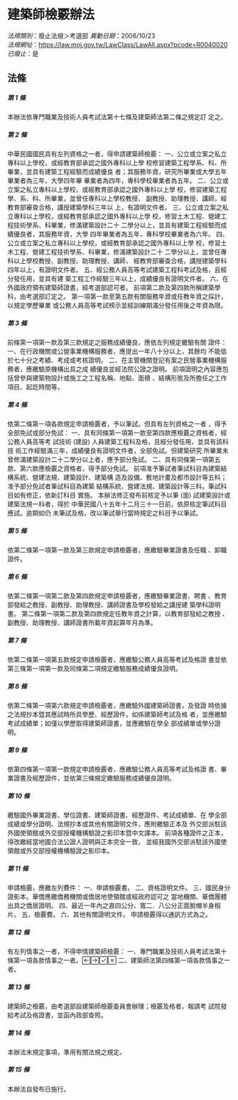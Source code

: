 # 建築師檢覈辦法

*法規類別*：廢止法規＞考選部
*異動日期*：2006/10/23  
*法規網址*：https://law.moj.gov.tw/LawClass/LawAll.aspx?pcode=R0040020
*已廢止*：是


## 法條
##### 第 1 條
本辦法依專門職業及技術人員考試法第十七條及建築師法第二條之規定訂
定之。

##### 第 2 條
中華民國國民具有左列資格之一者，得申請建築師檢覈：
一、公立或立案之私立專科以上學校，或經教育部承認之國外專科以上學
    校修習建築工程學系、科、所畢業，並具有建築工程經驗而成績優良
    者；其服務年資，研究所畢業或大學五年畢業者為三年，大學四年畢
    畢業者為四年，專科學校畢業者為五年。
二、公立或立案之私立專科以上學校，或經教育部承認之國外專科以上學
    校，修習建築工程學、系、科、所畢業，並曾任專科以上學校教授、
    副教授、助理教授、講師，經教育部審查合格，講授建築學科三年以
    上，有證明文件者。
三、公立或立案之私立專科以上學校，或經教育部承認之國外專科以上學
    校，修習土木工程、營建工程技術學系、科畢業，修滿建築設計二十
    二學分以上，並具有建築工程經驗而成績優良者，其服務年資，大學
    四年畢業者為五年，專科學校畢業者為六年。
四、公立或立案之私立專科以上學校，或經教育部承認之國外專科以上學
    校，修習土木工程、營建工程技術學系、科畢業，修滿建築設計二十
    二學分以上，並曾任專科以上學校教授、副教授、助理教授、講師，
    經教育部審查合格，講授建築學科四年以上，有證明文件者。
五、經公務人員高等考試建築工程科考試及格，且經分發任用，並具有建
    築工程工作經驗三年以上，成績優良有證明文件者。
六、在外國政府領有建築師證書，經考選部認可者。
前項第二款及第四款所稱建築學科，由考選部訂定之。
第一項第一款至第五款有關服務年資或任教年資之採計，以規定學歷畢業
或公務人員高等考試榜示並經訓練期滿分發任用後之年資為限。


##### 第 3 條
前條第一項第一款及第三款規定之服務成績優良，應依左列規定繳驗有關
證件：
一、在行政機關或公營事業機構服務者，應提出一年八十分以上，其餘均
    不能低於七十分之考績、考成或考核證明。
二、在主管機關登記有案之民營事業機構服務者，應繳驗原機構出具之成
    績優良並經法院公證之證明。
前項證明之內容應包括曾參與建築物設計或施工之工程名稱、地點、面積
、結構形態及所擔任之工作項目、起訖時間等。


##### 第 4 條
依第二條第一項各款規定申請檢覈者，予以筆試。但具有左列資格之一者
，得予全部免試或部分免試：
一、具有同條第一項第一款至第四款應檢覈之資格者，經公務人員高等考
    試技術 (建設) 人員建築工程科及格，且經分發任用，並具有該科技
    術工作經驗滿三年，成績優良有證明文件者，全部免試。但建築研究
    所畢業未曾修滿建築設計二十二學分以上者，應予部分免試。
二、具有同條第一項第五款、第六款應檢覈之資格者，得予部分免試。
前項准予筆試者筆試科目為建築結構系統、營建法規、建築設計、建築構
造及設備、敷地計畫及都市設計等五科；准予部分免試者筆試科目為建築
結構系統、營建法規、建築設計等三科。筆試科目如有修正，依新訂科目
實施。
本辦法修正發布前核定予以筆 (面) 試建築設計或建築法規一科者，得於
中華民國八十五年十二月三十一日前，依原核定筆試科目應試。逾期如仍
未筆試及格，改以筆試舉行當時規定之科目予以筆試。


##### 第 5 條
依第二條第一項第一款及第三款規定申請檢覈者，應繳驗畢業證書及任職
、卸職證件。

##### 第 6 條
依第二條第一項第二款及第四款規定申請檢覈者，應繳驗畢業證書、聘書
、教育部發給之教授、副教授、助理教授、講師證書及學校發給之講授建
築學科證明書。
第二條第一項第二款及第四款規定任教年資之計算，以教育部發給之教授
、副教授、助理教授、講師證書所載年資起算年月為準。

##### 第 7 條
依第二條第一項第五款規定申請檢覈者，應繳驗公務人員高等考試及格證
書並依第三條第一項第一款及同條第二項規定繳驗服務成績優良證明。

##### 第 8 條
依第二條第一項第六款規定申請檢覈者，應繳驗外國建築師證書，及發證
時依據之法規抄本暨其應試時所具學歷、經歷證件，如係建築師考試及格
者，並應繳驗考試成績單；如僅以學歷取得建築師證書，並應繳驗在學全
部成績單或學分證明。

##### 第 9 條
依第四條第一項第一款規定申請檢覈者，應繳驗公務人員高等考試及格證
書、畢業證書及經歷證件，並依第三條規定繳驗服務成績優良證明。

##### 第 10 條
繳驗國外畢業證書、學位證書、建築師證書、經歷證件、考試成績單、在
學全部成績或學分證明、法規抄本或其他有關證明文件，應附繳驗正本及
外交部派駐該外國使領館或外交部授權機構驗證之影印本暨中文譯本。
前項各種證件之正本，得改繳經當地國合法公證人證明與正本完全一致，
並經我國外交部派駐該外國使領館或外交部授權機構驗證之影印本。

##### 第 11 條
申請檢覈，應繳左列費件：
一、申請檢覈書。
二、資格證明文件。
三、國民身分證影本。華僑應繳僑務機關或僑居地使領館或經政府認可之
    當地機關、華僑團體出具之僑居證明。
四、最近一年內之直四公分、寬二．八公分正面脫帽半身相片。
五、檢覈費。
六、其他有關證明文件。
申請檢覈得以通訊方式為之。


##### 第 12 條
有左列情事之一者，不得申情建築師檢覈：
一、專門職業及技術人員考試法第十條第一項各款情事之一者。
二、建築師法第四條第一項各款情事之一者。


##### 第 13 條
建築師之檢覈，由考選部設建築師檢覈委員會辦理；檢覈及格者，報請考
試院發給考試及格證書，並函內政部查照。

##### 第 14 條
本辦法未規定事項，準用有關法規之規定。

##### 第 15 條
本辦法自發布日施行。


